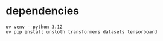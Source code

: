 # dependencies

```shell
uv venv --python 3.12
uv pip install unsloth transformers datasets tensorboard
```
